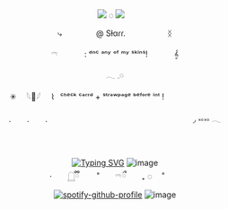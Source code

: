 
⠀ ⠀  ⠀⠀  ⠀  <p align="center">![](https://komarev.com/ghpvc/?username=sillygarfieldsilly&color=dcc1af&label=┊˚◌  ) ◌
![](https://cdn.discordapp.com/attachments/1396183441464230019/1414064947910021192/IMG_3765.gif?ex=68be361b&is=68bce49b&hm=533772d0d0cc3c1b2da45e1d72db0b534e91abc0e6afda0917f4840436082f7d&)
 ⠀<p align="center">⤷  ⠀ ⠀ ⠀ ⠀    @ Sƚαɾɾ.  ⠀ ⠀ ⠀ ⠀ ⠀    ᛝ

 <p align="center">𓍼   ⠀ ⠀ ⠀    :  ᵈⁿᶜ ᵃⁿʸ ᵒᶠ ᵐʸ ˢᵏⁱⁿˢ! ⠀ ⠀ ⠀   𝄞
<p align="center">𓂃 𓈒𓏸      
<p align="center">✳︎ ⠀ 𓆩🦢𓆪 ⠀ ⌇⠀ᶜʰᵉᶜᵏ  ᶜᵃʳʳᵈ  +  ˢᵗʳᵃʷᵖᵃᵍᵉ            ᵇᵉᶠᵒʳᵉ  ⁱⁿᵗ   !      ⠀ ⠀ ⠀       ⠀ ⠀    ⠀ ⠀  <p align="center">.⠀ ⠀      .⠀ ⠀      .
      ⠀ ⠀ ⠀  ⠀ ⠀ ⠀ ⠀     ⠀ ⠀       ⠀ ⠀ ⠀    ⠀ ⠀      ⠀ ⠀     ⠀ ⠀        ◞
  ༝༚༝༚   𓂃

⠀ <p align="center">[![Typing SVG](https://readme-typing-svg.demolab.com?font=Fira+Code&size=11&pause=1000&color=570404&center=true&width=435&separator=%3D&lines=%E2%80%98++Ms.+Wells+%3F..++%E2%80%98%3D%E2%80%98+well+now+im+really+in+a+pickle.+%E2%80%98%3D%E2%80%98++I%E2%80%94+didn%E2%80%99t+mean+to+hit+ya+so+hard..++%E2%80%98%3D%E2%80%98++Ms.+Wells%2C+y%E2%80%99know%2C+you%E2%80%99re+the+most+beautiful+girl+i%E2%80%99ve-%3Dever+seen+in+my+life..++%E2%80%98%3D*wakes+up*SO+YOU+WANNA+FIGHT%3FILL+SHOW+YOU%E2%80%94+MS+WELLS+!+MS+WELLS!!%2F!%2F%3DMS+WELLS!!!!!!%2F!!%2F!%2F%3D%E2%80%98++We%E2%80%99re+not+in+the+Silver+Dollar+any+longer+!++%E2%80%98%3D%E2%80%98++the+fight%E2%80%99s+over%3F++%E2%80%98%3D%E2%80%98++well%2C+we+weren%E2%80%99t+doin+so+good%2C+so+i+didn%E2%80%99t+think+it+was-%3D+wise+to+wait+around+n%E2%80%99+see..++%E2%80%98%3D%E2%80%98++Well+you+just+turn+right+around!+we%E2%80%99re+going+BACK%3Dnobody%E2%80%99s+gonna+break+up+MY+act+and++get+away+with+it+!..++%E2%80%98%3D%E2%80%98++oooh..-+who+hit+me..%3F++%E2%80%98%3D%E2%80%98++..+well%2C+people+very+often+do+strange+things..%3DThings+that+they%E2%80%99d+never+do+under+any+ordinary+circumstances-+%E2%80%98%3D%E2%80%98++no..+it+couldnt+be..!++%E2%80%98%3D%E2%80%98++..eheheh!+hah-+you%E2%80%99re+not+angry+%3F+%3C;3++%E2%80%98%3D%E2%80%98++ahaha!+i+think+its+wonderful+for+you!++%E2%80%98%3D%E2%80%98++awhh..+you+think+im+pretty+stuffy+dont+yew%3F++%E2%80%98%3D%E2%80%98++well+after+the+way+you+acted+this+afternoon!+i..++%E2%80%98%3D%E2%80%98++well+my+job+is+very+important+to+me.++%E2%80%98%3D%E2%80%98++In+this+cow-catcher+town%3F%3F-%3Dwe%E2%80%99re+just+using+it+as+a+way+stop.+We%E2%80%99re+headed+for+New+York-+%E2%80%98%3D%E2%80%98++well%2C+i%E2%80%99m+afraid+dat+theater+and+teaching-%3Dare+very+different+professionals.+%E2%80%98%3D%E2%80%98++Whatever+you+do%2C+you+gotta+try+for+the-%3Dtop+spot+on+the+bill+!++%E2%80%98%3D%E2%80%98++sounded+like+a+pretty+fine+teacher+this+afternoon+!++%E2%80%98%3D%E2%80%98++y%E2%80%99know%2C+i+bet+nobody+ever+thought+about-%3Dthoes+things+you+said+about+the+wheel.++%E2%80%98%3D%E2%80%98++aha-++%E2%80%98%3D%E2%80%98++you%E2%80%99d+probably+get+a+big+job+teaching+at+a+big+city+!+%E2%80%98%3D%E2%80%98++oh-+i+wouldn%E2%80%99t+like+that%2C+i%E2%80%99d+wanna+stay+here+-%3Dand+teach+here+where+i%E2%80%99m+really+needed.++%E2%80%98%3D%E2%80%98++This+part+of+the+country+is-+still+young+and-+%3Dit%E2%80%99s+gone+through+some..+pretty+violent+growing+pains+with-%3Dgun+battles+and+lawless+vigilantes%2C+but-++%E2%80%98%3D%E2%80%98++some+how+it%E2%80%99s+managed+to+weather+all+of+them.++%E2%80%98%3D%E2%80%98++now+its+time+for+it+to+grow+up%2C+be+strong+and+healthy.++%E2%80%98%3D%E2%80%98++I+don%E2%80%99t+see+what+teaching+and+reading+and+writing+have-%3Dto+do+with+being+strong+and+healthy-++%E2%80%98%3D%E2%80%98++well%2C+it+has+everything+to+do+with+it-%3Dif+people+learn+to+read+and+write%2C+they+think.%3Dand+when+they+think+no+one+can+put+anything+over+on+em%E2%80%99..%3Dnot+for+very+long.++%E2%80%98%3D%E2%80%98++y%E2%80%99know%2C+what+you+say+sounds+like+it%E2%80%99s+very+important.++%E2%80%98%3D%E2%80%98++oh%2C+it+is+important.+very+beautiful+part+of+our+country.++%E2%80%98%3D%E2%80%98++oh+HA-++%E2%80%98%3D%E2%80%98++ive+been+talkin%E2%80%99+too+much..+!++%E2%80%98%3D%F0%93%8F%B5+++++Under+++Western+++Skies+++(1945))](https://git.io/typing-svg)
![image](https://64.media.tumblr.com/f779b710ca2d4cab751bb590412592b5/3c74d06b377fdc9b-31/s400x600/7a8d40e04ca920852471fa9f0db7ea72e350ca96.gifv)  
     ·　　𓉸ྀི　　  ˚　　𓍼ྀ　　₊     ◌　 ˚ ⠀ ⠀    
[![spotify-github-profile](https://spotify-github-profile.kittinanx.com/api/view?uid=nc2xu7jzn4t26bh1k2ljmaeky&cover_image=true&theme=novatorem&show_offline=false&background_color=121212&interchange=true&bar_color=53b14f&bar_color_cover=false)](https://github.com/kittinan/spotify-github-profile)
![image](https://64.media.tumblr.com/ba256fb0343231b733582faee99cac69/717ade9cdc988b8c-8a/s1280x1920/a032989a5e3668b5756af67bcdcd7113bc881982.pnj)

